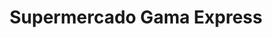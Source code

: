 ---
title: "Supermercado Gama Express"
url: /caracas/supermercado-gama-express-av-principal-de-caurimare/
shop: supermercado
---